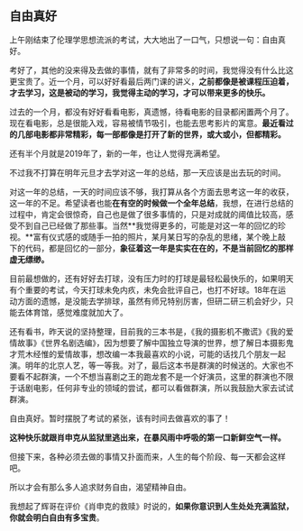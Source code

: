 ## 自由真好

上午刚结束了伦理学思想流派的考试，大大地出了一口气，只想说一句：自由真好。

考好了，其他的没来得及去做的事情，就有了非常多的时间，我觉得没有什么比这更宝贵了。近一个月，可以好好看最后两门课的讲义，**之前都像是被课程压迫着，才去学习，这是被动的学习，我觉得主动的学习，才可以带来更多的快乐。**

过去的一个月，都没有好好看看电影，真遗憾，待看电影的目录都闲置两个月了。现在看电影，总是很能入戏，容易被情节吸引，也能去思考影片的寓意。**最近看过的几部电影都非常精彩，每一部都像是打开了新的世界，或大或小，但都精彩。**

还有半个月就是2019年了，新的一年，也让人觉得充满希望。

不过我不打算在明年元旦才去学对这一年的总结，那一天应该是出去玩的时间。

对这一年的总结，一天的时间应该不够，我打算从各个方面去思考这一年的收获，这一年的不足。希望读者也能**在有空的时候做一个全年总结**，我想，在进行总结的过程中，肯定会很惊奇，自己也是做了很多事情的，只是对成就的阈值比较高，感受不到自己已经做了那些事。当然**我觉得更多的，可能是对这一年的回忆的珍视。**富有仪式感的或随手一拍的照片，某月某日写的杂乱的思绪，某个晚上敲下的代码，都是回忆的一部分，**象征着这一年是实实在在的，不是当前回忆的那样虚无缥缈。**

目前最想做的，还有好好去打球，没有压力时的打球是最轻松最快乐的，如果明天有个重要的考试，今天打球未免内疚，未免会批评自己，也打不好球。18年在运动方面的遗憾，是没能去学排球，虽然有师兄特别厉害，但研二研三机会好少，只能去体育馆，感觉难度就加大了。

还有看书，昨天说的坚持整理，目前我的三本书是，《我的摄影机不撒谎》《我的爱情故事》《世界名剧选编》，因为想要了解中国独立导演的世界，想了解日本摄影鬼才荒木经惟的爱情故事，想改编一本我最喜欢的小说，可能的话找几个朋友一起演。明年的北京人艺，等一等我。对了，最后这本书是群演的时候送的。大家也不要看不起群演，一个不想当喜剧之王的跑龙套不是一个好演员，这里的群演也不限于话剧电影，任何非专业的领域的尝试，都可以看做群演，所以我鼓励大家去试试群演。

自由真好。暂时摆脱了考试的紧张，该有时间去做喜欢的事了！

**这种快乐就跟肖申克从监狱里逃出来，在暴风雨中呼吸的第一口新鲜空气一样。**

但接下来，各种必须去做的事情又扑面而来，人生的每个阶段、每一天都会这样吧。

所以才会有那么多人追求财务自由，渴望精神自由。

我想起了辉哥在评价《肖申克的救赎》时说的，**如果你意识到人生处处充满监狱，你就会明白自由有多宝贵**。